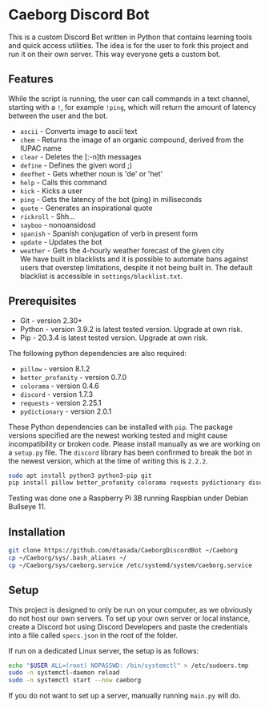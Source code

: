 # Caeborg Discord Bot

This is a custom Discord Bot written in Python that contains learning tools and quick access utilities. The idea is for the user to fork this project and run it on their own server. This way everyone gets a custom bot.

## Features  
While the script is running, the user can call commands in a text channel, starting with a `!`, for example `!ping`, which will return the amount of latency between the user and the bot.
* `ascii` - Converts image to ascii text  
* `chem` - Returns the image of an organic compound, derived from the IUPAC name  
* `clear` - Deletes the [:-n]th messages  
* `define` - Defines the given word ;)  
* `deofhet` - Gets whether noun is 'de' or 'het'  
* `help` - Calls this command  
* `kick` - Kicks a user  
* `ping` - Gets the latency of the bot (ping) in milliseconds  
* `quote` - Generates an inspirational quote  
* `rickroll` - Shh...  
* `sayboo` - nonoansidosd  
* `spanish` - Spanish conjugation of verb in present form  
* `update` - Updates the bot  
* `weather` - Gets the 4-hourly weather forecast of the given city  
We have built in blacklists and it is possible to automate bans against users that overstep limitations, despite it not being built in. The default blacklist is accessible in `settings/blacklist.txt`.

## Prerequisites
* Git - version 2.30+
* Python - version 3.9.2 is latest tested version. Upgrade at own risk.
* Pip - 20.3.4 is latest tested version. Upgrade at own risk.  

The following python dependencies are also required:  

* `pillow` - version 8.1.2  
* `better_profanity` - version 0.7.0  
* `colorama` - version 0.4.6  
* `discord` - version 1.7.3  
* `requests` - version 2.25.1  
* `pydictionary` - version 2.0.1  

These Python dependencies can be installed with `pip`. The package versions specified are the newest working tested and might cause incompatibility or broken code. Please install manually as we are working on a `setup.py` file. The `discord` library has been confirmed to break the bot in the newest version, which at the time of writing this is `2.2.2`.
``` sh
sudo apt install python3 python3-pip git
pip install pillow better_profanity colorama requests pydictionary discord==1.7.3
```
Testing was done one a Raspberry Pi 3B running Raspbian under Debian Bullseye 11.

## Installation

``` sh 
git clone https://github.com/dtasada/CaeborgDiscordBot ~/Caeborg
cp ~/Caeborg/sys/.bash_aliases ~/
cp ~/Caeborg/sys/caeborg.service /etc/systemd/system/caeborg.service
```

## Setup
This project is designed to only be run on your computer, as we obviously do not host our own servers. To set up your own server or local instance, create a Discord bot using Discord Developers and paste the credentials into a file called `specs.json` in the root of the folder.  

If run on a dedicated Linux server, the setup is as follows:
``` sh
echo "$USER ALL=(root) NOPASSWD: /bin/systemctl" > /etc/sudoers.tmp
sudo -n systemctl-daemon reload
sudo -n systemctl start --now caeborg
```
If you do not want to set up a server, manually running `main.py` will do.
